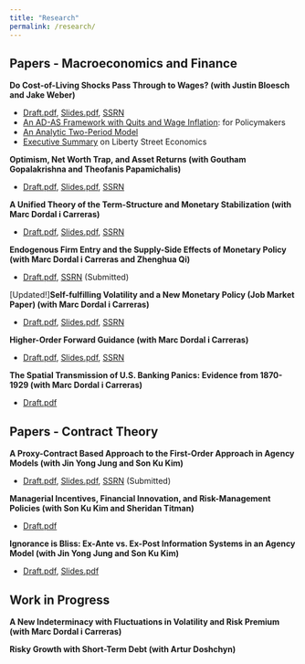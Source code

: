 ```yaml
---
title: "Research"
permalink: /research/
---
```


## Papers - Macroeconomics and Finance    


**Do Cost-of-Living Shocks Pass Through to Wages? (with Justin Bloesch and Jake Weber)**    
- [Draft.pdf](/files/COL.pdf), [Slides.pdf](/files/COL_slides.pdf), [SSRN](https://papers.ssrn.com/sol3/papers.cfm?abstract_id=4734451)    
- [An AD-AS Framework with Quits and Wage Inflation](/files/COL_ADAS.pdf): for Policymakers
- [An Analytic Two-Period Model](/files/COL_Twoperiod.pdf)      
- [Executive Summary](https://libertystreeteconomics.newyorkfed.org/2024/05/do-unexpected-inflationary-shocks-raise-workers-wages/) on Liberty Street Economics        

**Optimism, Net Worth Trap, and Asset Returns (with Goutham Gopalakrishna and Theofanis Papamichalis)**    
- [Draft.pdf](/files/Optimism.pdf), [Slides.pdf](/files/Optimism_slides.pdf), [SSRN](https://papers.ssrn.com/sol3/papers.cfm?abstract_id=3932647)     

**A Unified Theory of the Term-Structure and Monetary Stabilization (with Marc Dordal i Carreras)**    
- [Draft.pdf](/files/Term_Structure.pdf), [Slides.pdf](/files/Term_Structure_Slides.pdf), [SSRN](https://papers.ssrn.com/sol3/papers.cfm?abstract_id=4734622)    

**Endogenous Firm Entry and the Supply-Side Effects of Monetary Policy (with Marc Dordal i Carreras and Zhenghua Qi)**    
- [Draft.pdf](/files/ADAS_Theory.pdf), [SSRN](https://papers.ssrn.com/sol3/papers.cfm?abstract_id=4891217) (Submitted)   

[Updated!]**Self-fulfilling Volatility and a New Monetary Policy (Job Market Paper) (with Marc Dordal i Carreras)**
- [Draft.pdf](/files/Self-fulfilling_volatility.pdf), [Slides.pdf](/files/Self-fulfilling_volatility_slides.pdf), [SSRN](https://papers.ssrn.com/sol3/papers.cfm?abstract_id=4461453)      

**Higher-Order Forward Guidance (with Marc Dordal i Carreras)**    
- [Draft.pdf](/files/Higher_order_forward_guidance.pdf), [Slides.pdf](/files/higherFG_slides.pdf), [SSRN](https://papers.ssrn.com/sol3/papers.cfm?abstract_id=4734631)    

**The Spatial Transmission of U.S. Banking Panics: Evidence from 1870-1929 (with Marc Dordal i Carreras)**      
- [Draft.pdf](/files/Panic.pdf)



## Papers - Contract Theory    


**A Proxy-Contract Based Approach to the First-Order Approach in Agency Models (with Jin Yong Jung and Son Ku Kim)**      
- [Draft.pdf](/files/First_order_approach.pdf), [Slides.pdf](/files/First_order_approach_slides.pdf), [SSRN](https://papers.ssrn.com/sol3/papers.cfm?abstract_id=4899689) (Submitted)    

**Managerial Incentives, Financial Innovation, and Risk-Management Policies (with Son Ku Kim and Sheridan Titman)**      
- [Draft.pdf](/files/Risk_Management.pdf)         

**Ignorance is Bliss: Ex-Ante vs. Ex-Post Information Systems in an Agency Model (with Jin Yong Jung and Son Ku Kim)**      
- [Draft.pdf](/files/Ex_Post_vs_Ex_Ante.pdf), [Slides.pdf](/files/Ex_Post_vs_Ex_Ante_slides.pdf)



## Work in Progress



**A New Indeterminacy with Fluctuations in Volatility and Risk Premium (with Marc Dordal i Carreras)**  


**Risky Growth with Short-Term Debt (with Artur Doshchyn)**  
